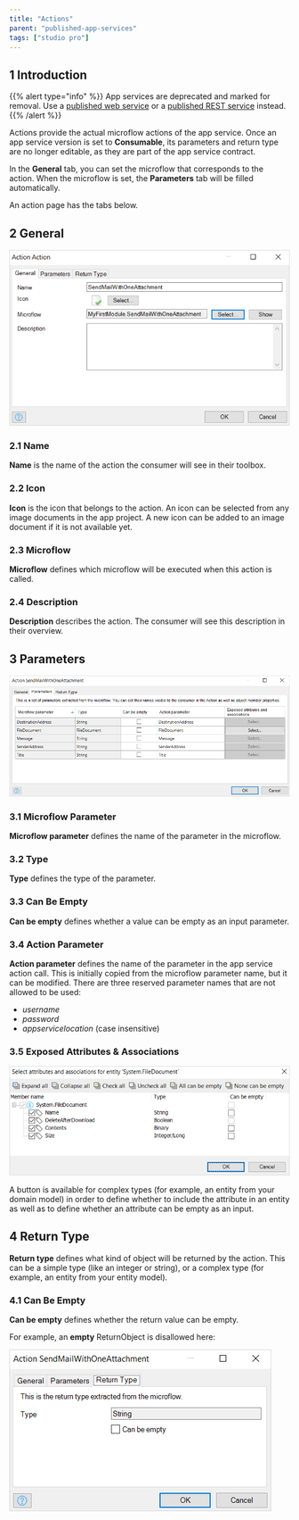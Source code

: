 ```yaml
---
title: "Actions"
parent: "published-app-services"
tags: ["studio pro"]
---
```


## 1 Introduction

{{% alert type="info" %}}
App services are deprecated and marked for removal. Use a [published web service](published-web-services) or a [published REST service](published-rest-services) instead.
{{% /alert %}}

Actions provide the actual microflow actions of the app service. Once an app service version is set to **Consumable**, its parameters and return type are no longer editable, as they are part of the app service contract.

In the **General** tab, you can set the microflow that corresponds to the action. When the microflow is set, the **Parameters** tab will be filled automatically.

An action page has the tabs below.

## 2 General

![](attachments/16713720/16843926.png)

### 2.1 Name

**Name** is the name of the action the consumer will see in their toolbox.

### 2.2 Icon

**Icon** is the icon that belongs to the action. An icon can be selected from any image documents in the app project. A new icon can be added to an image document if it is not available yet.

### 2.3 Microflow

**Microflow** defines which microflow will be executed when this action is called.

### 2.4 Description

**Description** describes the action. The consumer will see this description in their overview.

## 3 Parameters

![](attachments/16713720/16843923.png)

### 3.1 Microflow Parameter

**Microflow parameter** defines the name of the parameter in the microflow.

### 3.2 Type

**Type** defines the type of the parameter.

### 3.3 Can Be Empty

**Can be empty** defines whether a value can be empty as an input parameter.

### 3.4 Action Parameter

**Action parameter** defines the name of the parameter in the app service action call. This is initially copied from the microflow parameter name, but it can be modified. There are three reserved parameter names that are not allowed to be used:

* *username*
* *password*
* *appservicelocation* (case insensitive)

### 3.5 Exposed Attributes & Associations

![](attachments/16713720/16843922.png)

A button is available for complex types (for example, an entity from your domain model) in order to define whether to include the attribute in an entity as well as to define whether an attribute can be empty as an input.

## 4 Return Type

**Return type** defines what kind of object will be returned by the action. This can be a simple type (like an integer or string), or a complex type (for example, an entity from your entity model).

### 4.1 Can Be Empty

**Can be empty** defines whether the return value can be empty.

For example, an **empty** ReturnObject is disallowed here:

![](attachments/16713720/16843921.png)
